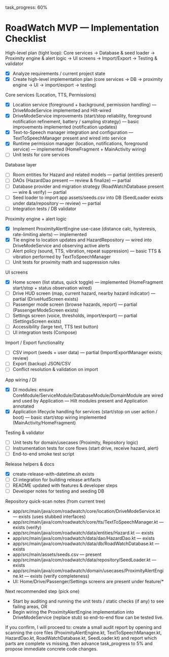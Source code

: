 task_progress: 60%

# RoadWatch MVP — Implementation Checklist

High-level plan (tight loop): Core services → Database & seed loader → Proximity engine & alert logic → UI screens → Import/Export → Testing & validator

- [x] Analyze requirements / current project state
- [x] Create high-level implementation plan (core services → DB → proximity engine → UI → import/export → testing)

Core services (Location, TTS, Permissions)

- [x] Location service (foreground + background, permission handling) — DriveModeService implemented and Hilt-wired
- [x] DriveModeService improvements (start/stop reliability, foreground notification refinement, battery / sampling strategy) — basic improvements implemented (notification updates)
- [x] Text-to-Speech manager integration and configuration — TextToSpeechManager present and wired into service
- [x] Runtime permission manager (location, notifications, foreground service) — implemented (HomeFragment + MainActivity wiring)
- [ ] Unit tests for core services

Database layer

- [ ] Room entities for Hazard and related models — partial (entities present)
- [ ] DAOs (HazardDao present — review & finalize) — partial
- [ ] Database provider and migration strategy (RoadWatchDatabase present — wire & verify) — partial
- [ ] Seed loader to import app assets/seeds.csv into DB (SeedLoader exists under data/repository — review) — partial
- [ ] Integration tests / DB validator

Proximity engine + alert logic

- [x] Implement ProximityAlertEngine use-case (distance calc, hysteresis, rate-limiting alerts) — implemented
- [x] Tie engine to location updates and HazardRepository — wired into DriveModeService and observing active alerts
- [ ] Alert policy (sound, TTS, vibration, repeat suppression) — basic TTS & vibration performed by TextToSpeechManager
- [ ] Unit tests for proximity math and suppression rules

UI screens

- [x] Home screen (list status, quick toggle) — implemented (HomeFragment start/stop + status observation wired)
- [ ] Drive HUD screen (map, current hazard, nearby hazard indicator) — partial (DriveHudScreen exists)
- [ ] Passenger mode screen (browse hazards, report) — partial (PassengerModeScreen exists)
- [ ] Settings screen (voice, thresholds, import/export) — partial (SettingsScreen exists)
- [ ] Accessibility (large text, TTS test button)
- [ ] UI integration tests (Compose)

Import / Export functionality

- [ ] CSV import (seeds + user data) — partial (ImportExportManager exists; review)
- [ ] Export (backup) JSON/CSV
- [ ] Conflict resolution & validation on import

App wiring / DI

- [x] DI modules: ensure CoreModule/ServiceModule/DatabaseModule/DomainModule are wired and used by Application — Hilt modules present and Application annotated
- [x] Application lifecycle handling for services (start/stop on user action / boot) — basic start/stop wiring implemented (MainActivity/HomeFragment)

Testing & validator

- [ ] Unit tests for domain/usecases (Proximity, Repository logic)
- [ ] Instrumentation tests for core flows (start drive, receive hazard, alert)
- [ ] End-to-end smoke test script

Release helpers & docs

- [x] create-release-with-datetime.sh exists
- [ ] CI integration for building release artifacts
- [ ] README updated with features & developer steps
- [ ] Developer notes for testing and seeding DB

Repository quick-scan notes (from current tree)

- app/src/main/java/com/roadwatch/core/location/DriveModeService.kt — exists (uses stubbed interfaces)
- app/src/main/java/com/roadwatch/core/tts/TextToSpeechManager.kt — exists (verify)
- app/src/main/java/com/roadwatch/data/entities/Hazard.kt — exists
- app/src/main/java/com/roadwatch/data/dao/HazardDao.kt — exists
- app/src/main/java/com/roadwatch/data/db/RoadWatchDatabase.kt — exists
- app/src/main/assets/seeds.csv — present
- app/src/main/java/com/roadwatch/data/repository/SeedLoader.kt — exists
- app/src/main/java/com/roadwatch/domain/usecases/ProximityAlertEngine.kt — exists (verify completeness)
- UI: Home/Drive/Passenger/Settings screens are present under feature/\*

Next recommended step (pick one)

- Start by auditing and running the unit tests / static checks (if any) to see failing areas, OR
- Begin wiring the ProximityAlertEngine implementation into DriveModeService (replace stub) so end-to-end flow can be tested live.

If you confirm, I will proceed to: create a small audit report by opening and scanning the core files (ProximityAlertEngine.kt, TextToSpeechManager.kt, HazardDao.kt, RoadWatchDatabase.kt, SeedLoader.kt) and report which parts are complete vs missing, then advance task_progress to 5% and propose immediate concrete code changes.

